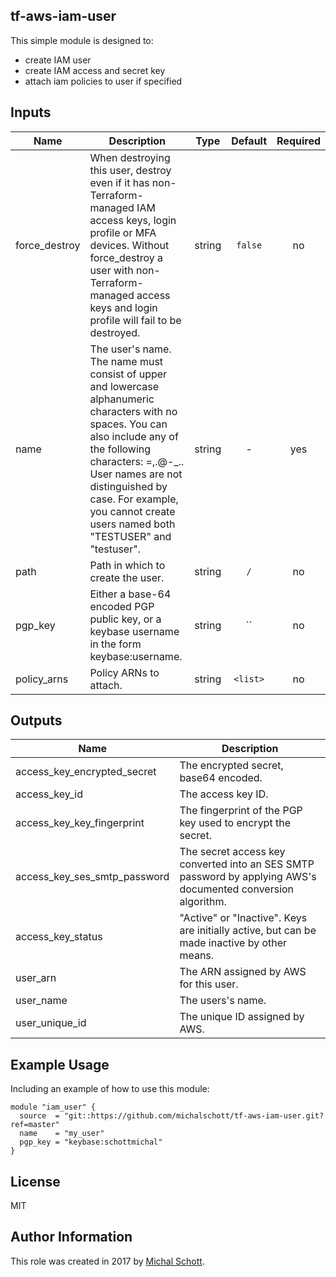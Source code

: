 tf-aws-iam-user
----------------

This simple module is designed to:
* create IAM user
* create IAM access and secret key
* attach iam policies to user if specified

## Inputs

| Name | Description | Type | Default | Required |
|------|-------------|:----:|:-----:|:-----:|
| force_destroy | When destroying this user, destroy even if it has non-Terraform-managed IAM access keys, login profile or MFA devices. Without force_destroy a user with non-Terraform-managed access keys and login profile will fail to be destroyed. | string | `false` | no |
| name | The user's name. The name must consist of upper and lowercase alphanumeric characters with no spaces. You can also include any of the following characters: =,.@-_.. User names are not distinguished by case. For example, you cannot create users named both "TESTUSER" and "testuser". | string | - | yes |
| path | Path in which to create the user. | string | `/` | no |
| pgp_key | Either a base-64 encoded PGP public key, or a keybase username in the form keybase:username. | string | `` | no |
| policy_arns | Policy ARNs to attach. | string | `<list>` | no |

## Outputs

| Name | Description |
|------|-------------|
| access_key_encrypted_secret | The encrypted secret, base64 encoded. |
| access_key_id | The access key ID. |
| access_key_key_fingerprint | The fingerprint of the PGP key used to encrypt the secret. |
| access_key_ses_smtp_password | The secret access key converted into an SES SMTP password by applying AWS's documented conversion algorithm. |
| access_key_status | "Active" or "Inactive". Keys are initially active, but can be made inactive by other means. |
| user_arn | The ARN assigned by AWS for this user. |
| user_name | The users's name. |
| user_unique_id | The unique ID assigned by AWS. |

Example Usage
----------------

Including an example of how to use this module:

    module "iam_user" {
      source  = "git::https://github.com/michalschott/tf-aws-iam-user.git?ref=master"
      name    = "my_user"
      pgp_key = "keybase:schottmichal"
    }

License
-------

MIT

Author Information
------------------

This role was created in 2017 by [Michal Schott](http://github.com/michalschott).
